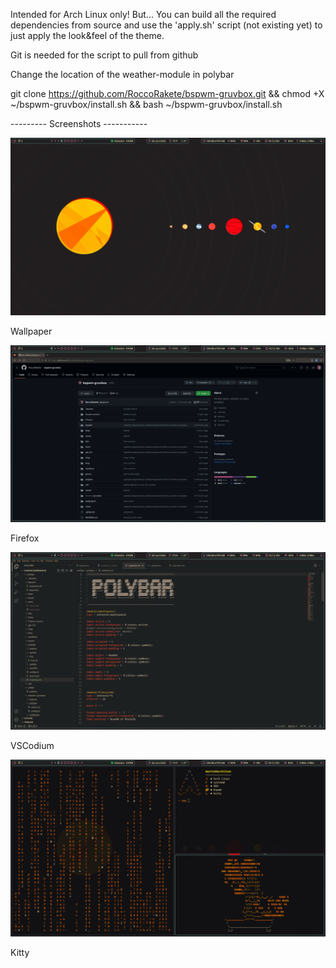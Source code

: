Intended for Arch Linux only!
But... You can build all the required dependencies from source and use the 'apply.sh' script (not existing yet) to just apply the look&feel of the theme.  

Git is needed for the script to pull from github

Change the location of the weather-module in polybar 

git clone https://github.com/RoccoRakete/bspwm-gruvbox.git && chmod +X ~/bspwm-gruvbox/install.sh && bash ~/bspwm-gruvbox/install.sh

--------- Screenshots -----------

![Alt text](2023-06-28_17-11_1.png)

Wallpaper

![Alt text](2023-06-28_17-10.png)

Firefox

![Alt text](2023-06-28_17-10_1.png)

VSCodium

![Alt text](2023-06-28_17-11.png)

Kitty